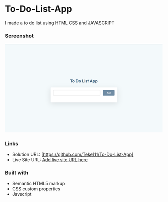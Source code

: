 # To-Do-List-App
I made a to do list using HTML CSS and JAVASCRIPT

### Screenshot

![](screenshot.png)


### Links

- Solution URL: [https://github.com/Teke111/To-Do-List-App]
- Live Site URL: [Add live site URL here](https://your-live-site-url.com)

### Built with

- Semantic HTML5 markup
- CSS custom properties
- Javscript
